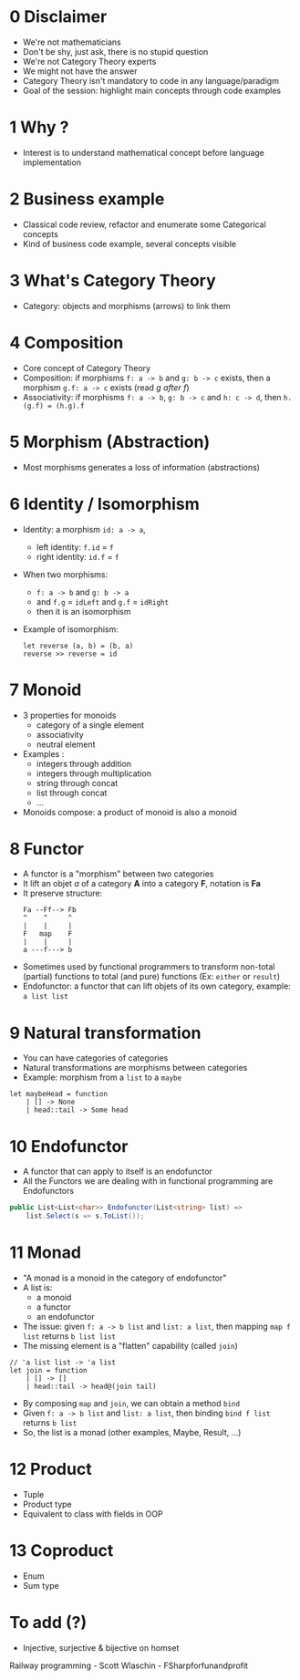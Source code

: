 # 0 Disclaimer 

- We're not mathematicians
- Don't be shy, just ask, there is no stupid question
- We're not Category Theory experts
- We might not have the answer
- Category Theory isn't mandatory to code in any language/paradigm
- Goal of the session: highlight main concepts through code examples

# 1 Why ?

- Interest is to understand mathematical concept before language implementation

# 2 Business example 

- Classical code review, refactor and enumerate some Categorical concepts
- Kind of business code example, several concepts visible

# 3 What's Category Theory 

- Category: objects and morphisms (arrows) to link them

# 4 Composition

- Core concept of Category Theory
- Composition: if morphisms ``f: a -> b`` and ``g: b -> c`` exists, then a morphism ``g.f: a -> c`` exists (read *g after f*)
- Associativity: if morphisms ``f: a -> b``, ``g: b -> c`` and ``h: c -> d``, then ``h.(g.f) = (h.g).f``

# 5 Morphism (Abstraction)

- Most morphisms generates a loss of information (abstractions)

# 6 Identity / Isomorphism

- Identity: a morphism ``id: a -> a``,
  - left identity: ``f.id`` = ``f``
  - right identity: ``id.f`` = ``f``

- When two morphisms:
  - ``f: a -> b`` and ``g: b -> a``
  - and ``f.g`` = ``idLeft`` and ``g.f`` = ``idRight``
  - then it is an isomorphism
- Example of isomorphism:
  ```F#  
  let reverse (a, b) = (b, a)
  reverse >> reverse = id
  ```

# 7 Monoid

- 3 properties for monoids
  - category of a single element
  - associativity
  - neutral element
- Examples :
  - integers through addition
  - integers through multiplication
  - string through concat
  - list through concat
  - ...
- Monoids compose: a product of monoid is also a monoid

# 8 Functor

- A functor is a "morphism" between two categories
- It lift an objet *a* of a category __A__ into a category __F__, notation is __Fa__
- It preserve structure:
  ```
  Fa --Ff--> Fb
  ^    ^     ^
  |    |     | 
  F   map    F
  |    |     |
  a ---f---> b
  ```
- Sometimes used by functional programmers to transform non-total (partial) functions to total (and pure) functions (Ex: ``either`` or ``result``)  
- Endofunctor: a functor that can lift objets of its own category, example: ``a list list``  

# 9 Natural transformation

- You can have categories of categories 
- Natural transformations are morphisms between categories
- Example: morphism from a ``list`` to a ``maybe``
```F#
let maybeHead = function
    | [] -> None
    | head::tail -> Some head
```

# 10 Endofunctor

- A functor that can apply to itself is an endofunctor
- All the Functors we are dealing with in functional programming are Endofunctors
```C#
public List<List<char>> Endofunctor(List<string> list) =>
    list.Select(s => s.ToList());
```

# 11 Monad

- "A monad is a monoid in the category of endofunctor"
- A list is:
  - a monoid 
  - a functor
  - an endofunctor
- The issue: given ``f: a -> b list`` and ``list: a list``, then mapping ``map f list`` returns ``b list list``
- The missing element is a "flatten" capability (called ``join``)
```F#
// 'a list list -> 'a list
let join = function
    | [] -> []
    | head::tail -> head@(join tail)
```
- By composing ``map`` and ``join``, we can obtain a method ``bind``
- Given ``f: a -> b list`` and ``list: a list``, then binding ``bind f list`` returns ``b list``
- So, the list is a monad (other examples, Maybe, Result, ...)

# 12 Product

- Tuple
- Product type
- Equivalent to class with fields in OOP 

# 13 Coproduct

- Enum
- Sum type

# To add (?)

- Injective, surjective & bijective on homset






Railway programming - Scott Wlaschin - FSharpforfunandprofit